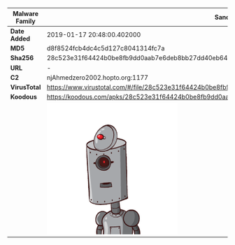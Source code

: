 | Malware Family | SandroRat                                                    |
| -------------- | ------------------------------------------------------------ |
| **Date Added** | 2019-01-17 20:48:00.402000                                                   |
| **MD5**        | d8f8524fcb4dc4c5d127c8041314fc7a                             |
| **Sha256**     | 28c523e31f64424b0be8fb9dd0aab7e6deb8bb27dd40eb646bfe940863183f89 |
| **URL**        | -                                                            |
| **C2**         | njAhmedzero2002.hopto.org:1177 |
| **VirusTotal** | https://www.virustotal.com/#/file/28c523e31f64424b0be8fb9dd0aab7e6deb8bb27dd40eb646bfe940863183f89/detection |
| **Koodous**    | https://koodous.com/apks/28c523e31f64424b0be8fb9dd0aab7e6deb8bb27dd40eb646bfe940863183f89 |
|                | ![](../assets/28c523e31f64424b0be8fb9dd0aab7e6deb8bb27dd40eb646bfe940863183f89.png) |